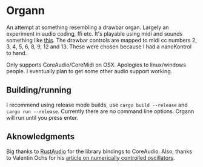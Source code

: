 # Organn

An attempt at something resembling a drawbar organ. Largely an experiment in audio coding, ffi etc.
It's playable using midi and sounds something like [this](https://soundcloud.com/whatmilk/organn-v040).
The drawbar controls are mapped to midi cc numbers 2, 3, 4, 5, 6, 8, 9, 12 and 13.
These were chosen because I had a nanoKontrol to hand.

Only supports CoreAudio/CoreMidi on OSX. Apologies to linux/windows people. I eventually plan to get some other audio support working.

## Building/running

I recommend using release mode builds, use `cargo build --release` and `cargo run --release`.
Currently there are no command line options. Organn will run until you press enter.

## Aknowledgments

Big thanks to [RustAudio](https://github.com/RustAudio) for the library bindings to CoreAudio.
Also, thanks to Valentin Ochs for his [article on numerically controlled oscillators](http://0au.de/2015/07/numerically-controlled-oscillators/).

